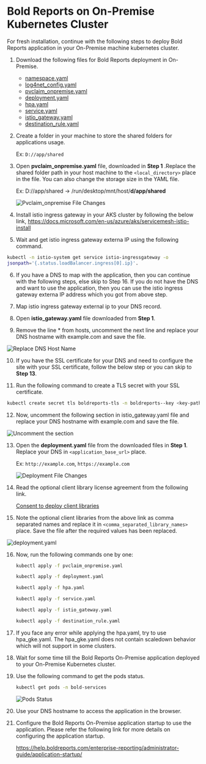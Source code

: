 # Bold Reports on On-Premise Kubernetes Cluster

For fresh installation, continue with the following steps to deploy Bold Reports application in your On-Premise machine kubernetes cluster.

1. Download the following files for Bold Reports deployment in On-Premise.

    * [namespace.yaml](https://raw.githubusercontent.com/boldreports/bold-reports-kubernetes/v5.1.20/deploy/namespace.yaml)
    * [log4net_config.yaml](https://raw.githubusercontent.com/boldreports/bold-reports-kubernetes/v5.1.20/deploy/log4net_config.yaml)
    * [pvclaim_onpremise.yaml](https://raw.githubusercontent.com/boldreports/bold-reports-kubernetes/v5.1.20/deploy/pvclaim_onpremise.yaml)
    * [deployment.yaml](https://raw.githubusercontent.com/boldreports/bold-reports-kubernetes/v5.1.20/deploy/deployment.yaml)
    * [hpa.yaml](https://raw.githubusercontent.com/boldreports/bold-reports-kubernetes/v5.1.20/deploy/hpa.yaml)
    * [service.yaml](https://raw.githubusercontent.com/boldreports/bold-reports-kubernetes/v5.1.20/deploy/service.yaml)
    * [istio_gateway.yaml](https://raw.githubusercontent.com/boldreports/bold-reports-kubernetes/v5.1.20/deploy/istio_gateway.yaml)
    * [destination_rule.yaml](https://raw.githubusercontent.com/boldreports/bold-reports-kubernetes/v5.1.20/deploy/destination_rule.yaml)
    
2. Create a folder in your machine to store the shared folders for applications usage.

   Ex: `D://app/shared`

3. Open **pvclaim_onpremise.yaml** file, downloaded in **Step 1** .Replace the shared folder path in your host machine to the `<local_directory>` place in the file. You can also change the storage size in the YAML file.

    Ex: D://app/shared -> /run/desktop/mnt/host/**d/app/shared**
    
    ![Pvclaim_onpremise File Changes](/docs/images/onpremise_pvclaim.png)

4. Install istio ingress gateway in your AKS cluster by following the below link,
https://docs.microsoft.com/en-us/azure/aks/servicemesh-istio-install

5. Wait and get istio ingress gateway externa IP using the following command.

```sh
kubectl -n istio-system get service istio-ingressgateway -o 
jsonpath='{.status.loadBalancer.ingress[0].ip}'.
```

6. If you have a DNS to map with the application, then you can continue with the following steps, else skip to Step 16. If you do not have the DNS and want to use the application, then you can use the istio ingress gateway externa IP address which you got from above step.

7. Map istio ingress gateway external ip to your DNS record.

8. Open **istio_gateway.yaml** file downloaded from **Step 1**.

9. Remove the line * from hosts, uncomment the next line and replace your DNS hostname with example.com and save the file.

![Replace DNS Host Name](images/dns-hostname.png) 

10. If you have the SSL certificate for your DNS and need to configure the site with your SSL certificate, follow the below step or you can skip to **Step 13**.

11. Run the following command to create a TLS secret with your SSL certificate.

```sh
kubectl create secret tls boldreports-tls -n boldreports--key <key-path> --cert <certificate-path>
```

12.	Now, uncomment the following section in istio_gateway.yaml file and replace your DNS hostname with example.com and save the file.

![Uncomment the section](images/uncomment-section.png)

13. Open the **deployment.yaml** file from the downloaded files in **Step 1**. Replace your DNS in `<application_base_url>` place.
    
    Ex: `http://example.com`, `https://example.com`

    ![Deployment File Changes](/docs/images/deployment_yaml.png)
	
14. Read the optional client library license agreement from the following link.
    
    [Consent to deploy client libraries](../docs/consent-to-deploy-client-libraries.md)
	
15. Note the optional client libraries from the above link as comma separated names and replace it in `<comma_separated_library_names>` place. Save the file after the required values has been replaced.

![deployment.yaml](/docs/images/deployment_yaml.png) 

16. Now, run the following commands one by one:

    ```sh
    kubectl apply -f pvclaim_onpremise.yaml
    ```

    ```sh
    kubectl apply -f deployment.yaml
    ```

    ```sh
    kubectl apply -f hpa.yaml
    ```

    ```sh
    kubectl apply -f service.yaml
    ```

    ```sh
    kubectl apply -f istio_gateway.yaml
    ```

    ```sh
    kubectl apply -f destination_rule.yaml
    ```

17.	If you face any error while applying the hpa.yaml, try to use hpa_gke.yaml. The hpa_gke.yaml does not contain scaledown behavior which will not support in some clusters.

18. Wait for some time till the Bold Reports On-Premise application deployed to your On-Premise Kubernetes cluster.

19. Use the following command to get the pods status.

     ```sh
    kubectl get pods -n bold-services
    ```    
    ![Pods Status](/docs/images/pod_status.png)

20. Use your DNS hostname to access the application in the browser.

21. Configure the Bold Reports On-Premise application startup to use the application. Please refer the following link for more details on configuring the application startup.

    https://help.boldreports.com/enterprise-reporting/administrator-guide/application-startup/